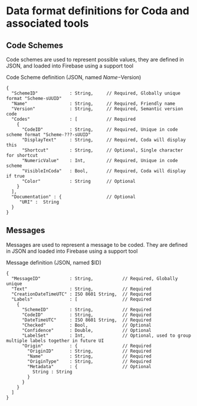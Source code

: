 
# Data format definitions for Coda and associated tools

## Code Schemes

Code schemes are used to represent possible values, they are defined in JSON, and loaded into Firebase using a support tool

Code Scheme definition (JSON, named $Name-$Version)

```
{
  "SchemeID"            : String,     // Required, Globally unique format "Scheme-sUUID"
  "Name"                : String,     // Required, Friendly name
  "Version"             : String,     // Required, Semantic version code
  "Codes"               : [           // Required
    {
      "CodeID"          : String,     // Required, Unique in code scheme format "Scheme-???-sUUID"
      "DisplayText"     : String,     // Required, Coda will display this
      "Shortcut"        : String,     // Optional, Single character for shortcut
      "NumericValue"    : Int,        // Required, Unique in code scheme
      "VisibleInCoda"   : Bool,       // Required, Coda will display if true
      "Color"           : String      // Optional
    }
  ],
  "Documentation" : {                 // Optional
     "URI" :  String
  }
}
```

## Messages

Messages are used to represent a message to be coded. They are defined in JSON and loaded into Firebase using a support tool

Message definition (JSON, named $ID)
```
{
  "MessageID"           : String,           // Required, Globally unique
  "Text"                : String,           // Required
  "CreationDateTimeUTC" : ISO 8601 String,  // Required
  "Labels"              : [                 // Required
    {
      "SchemeID"        : String,           // Required
      "CodeID"          : String,           // Required
      "DateTimeUTC"     : ISO 8601 String,  // Required
      "Checked"         : Bool,             // Optional
      "Confidence"      : Double,           // Optional
      "LabelSet"        : Int,              // Optional, used to group multiple labels together in future UI
      "Origin"          : {                 // Required
        "OriginID"      : String,           // Required
        "Name"          : String,           // Required
        "OriginType"    : String,           // Required
        "Metadata"      : {                 // Optional
          String : String
        }
      }
    }
  ]
}
```
